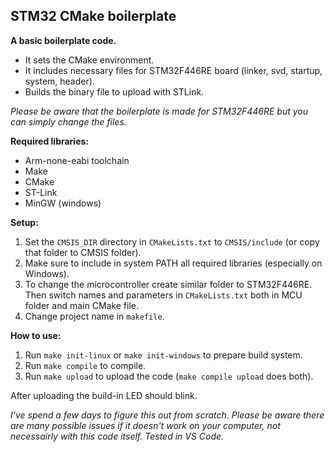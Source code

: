 ## STM32 CMake boilerplate

**A basic boilerplate code.**
- It sets the CMake environment.
- It includes necessary files for STM32F446RE board (linker, svd, startup, system, header).
- Builds the binary file to upload with STLink.

*Please be aware that the boilerplate is made for STM32F446RE but you can simply change the files.*

**Required libraries:**
- Arm-none-eabi toolchain
- Make
- CMake
- ST-Link
- MinGW (windows)

**Setup:**
1. Set the `CMSIS_DIR` directory in `CMakeLists.txt` to `CMSIS/include` (or copy that folder to CMSIS folder).
2. Make sure to include in system PATH all required libraries (especially on Windows).
3. To change the microcontroller create similar folder to STM32F446RE. Then switch names and parameters in `CMakeLists.txt` both in MCU folder and main CMake file.
4. Change project name in `makefile`.

**How to use:**
1. Run `make init-linux` or `make init-windows` to prepare build system.
2. Run `make compile` to compile.
3. Run `make upload` to upload the code (`make compile upload` does both).

After uploading the build-in LED should blink.

*I've spend a few days to figure this out from scratch. Please be aware there are many possible issues if it doesn't work on your computer, not necessairly with this code itself. Tested in VS Code.*